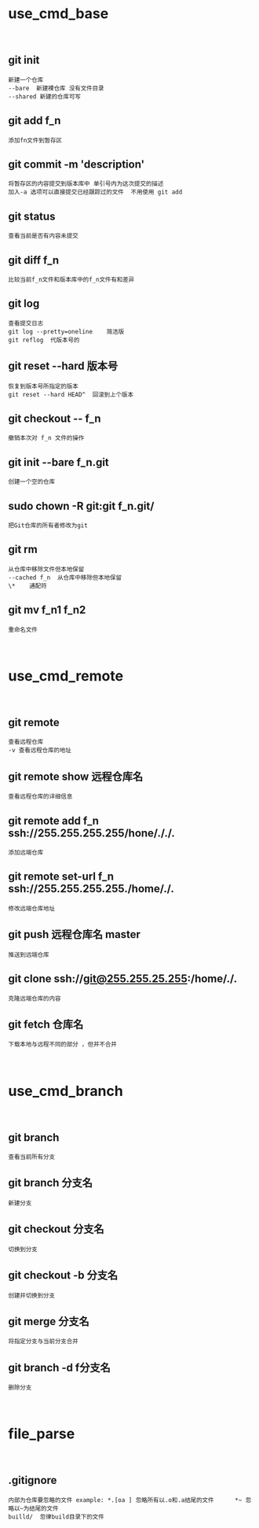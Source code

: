 # **use_cmd_base**
 <br>

## git init 
    新建一个仓库
    --bare  新建裸仓库 没有文件目录
    --shared 新建的仓库可写
##  git add f_n
    添加fn文件到暂存区
## git commit -m 'description'
    将暂存区的内容提交到版本库中 单引号内为这次提交的描述     
    加入-a 选项可以直接提交已经跟踪过的文件  不用使用 git add
## git status
    查看当前是否有内容未提交
## git diff f_n
    比较当前f_n文件和版本库中的f_n文件有和差异
## git log
    查看提交日志
    git log --pretty=oneline    简洁版
    git reflog  代版本号的
## git reset --hard 版本号
    恢复到版本号所指定的版本
    git reset --hard HEAD^  回滚到上个版本
## git checkout -- f_n
    撤销本次对 f_n 文件的操作
## git init  --bare f_n.git
    创建一个空的仓库
## sudo  chown -R git:git f_n.git/
    把Git仓库的所有者修改为git
## git rm 
    从仓库中移除文件但本地保留
    --cached f_n  从仓库中移除但本地保留
    \*    通配符
## git mv f_n1 f_n2
    重命名文件
 <br>

# **use_cmd_remote**
 <br>

## git remote
    查看远程仓库
    -v 查看远程仓库的地址
## git remote show 远程仓库名
    查看远程仓库的详细信息
## git remote add f_n ssh://255.255.255.255/hone/././.
    添加远端仓库
## git remote set-url  f_n ssh://255.255.255.255./home/./.
    修改远端仓库地址
## git push 远程仓库名 master
    推送到远端仓库
## git clone ssh://git@255.255.25.255:/home/./.
    克隆远端仓库的内容    
## git fetch 仓库名
    下载本地与远程不同的部分 ，但并不合并
 <br>

# **use_cmd_branch**
 <br>

## git branch
    查看当前所有分支
## git branch 分支名
    新建分支
## git checkout 分支名
    切换到分支
## git checkout -b 分支名
    创建并切换到分支
## git  merge  分支名
    将指定分支与当前分支合并
## git branch -d f分支名
    删除分支
 <br>

# **file_parse**
 <br>

## .gitignore
    内部为仓库要忽略的文件 example: *.[oa ] 忽略所有以.o和.a结尾的文件      *~ 忽略以~为结尾的文件
    builld/  忽律build目录下的文件

